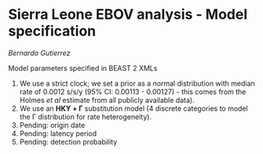 # Sierra Leone EBOV analysis - Model specification
_Bernardo Gutierrez_

Model parameters specified in BEAST 2 XMLs

1. We use a strict clock; we set a prior as a normal distribution with median rate of 0.0012 s/s/y (95% CI: 0.00113 - 0.00127) - this comes from the Holmes _et al_ estimate from all publicly available data).
2. We use an **HKY + Γ** substitution model (4 discrete categories to model the Γ distribution for rate heterogeneity).
3. Pending: origin date
4. Pending: latency period
4. Pending: detection probability
